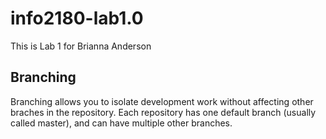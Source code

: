 # info2180-lab1.0
This is Lab 1 for Brianna Anderson

## Branching
Branching allows you to isolate development work without affecting other braches in the repository. Each repository has one default branch (usually called master), and can have multiple other branches.